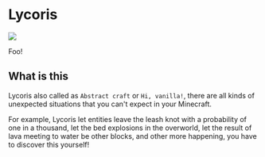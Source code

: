 # Lycoris
![](https://count.getloli.com/@@cao-awa.lycoris?name=%40cao-awa.lycoris&padding=7&offset=0&align=top&scale=1&pixelated=1&darkmode=auto)

Foo!

## What is this
Lycoris also called as ``Abstract craft`` or ``Hi, vanilla!``, there are all kinds of unexpected situations that you can't expect in your Minecraft.

For example, Lycoris let entities leave the leash knot with a probability of one in a thousand, let the bed explosions in the overworld, let the result of lava meeting to water be other blocks, and other more happening, you have to discover this yourself!
